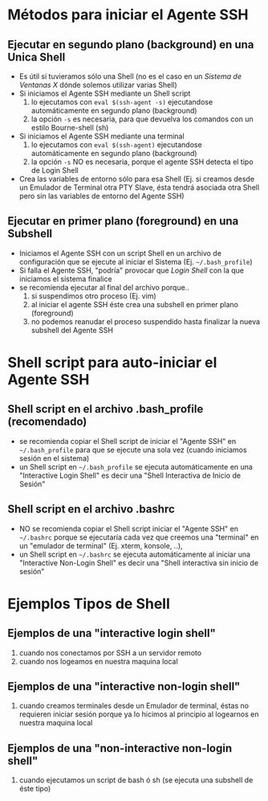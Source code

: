 # Métodos para iniciar el Agente SSH
## Ejecutar en segundo plano (background) en una Unica Shell
- Es útil si tuvieramos sólo una Shell
  (no es el caso en un *Sistema de Ventanas X* dónde solemos utilizar varias Shell)
- Si iniciamos el Agente SSH mediante un Shell script
  1. lo ejecutamos con `eval $(ssh-agent -s)` ejecutandose automáticamente en segundo plano (background)
  2. la opción `-s` es necesaria, para que devuelva los comandos con un estilo Bourne-shell (sh)
- Si iniciamos el Agente SSH mediante una terminal
  1. lo ejecutamos con `eval $(ssh-agent)` ejecutandose automáticamente en segundo plano (background)
  2. la opción `-s` NO es necesaria, porque el agente SSH detecta el tipo de Login Shell
- Crea las variables de entorno sólo para esa Shell
  (Ej. si creamos desde un Emulador de Terminal otra PTY Slave, ésta tendrá asociada otra Shell pero sin las variables de entorno del Agente SSH)
## Ejecutar en primer plano (foreground) en una Subshell
- Iniciamos el Agente SSH con un script Shell en un archivo de configuración que se ejecute al iniciar el Sistema (Ej. `~/.bash_profile`)
- Si falla el Agente SSH, "podría" provocar que *Login Shell* con la que iniciamos el sistema finalice
- se recomienda ejecutar al final del archivo porque..
  1. si suspendimos otro proceso (Ej. vim)
  2. al iniciar el agente SSH éste crea una subshell en primer plano (foreground)
  3. no podemos reanudar el proceso suspendido hasta finalizar la nueva subshell del Agente SSH
# Shell script para auto-iniciar el Agente SSH
## Shell script en el archivo .bash_profile (recomendado)
- se recomienda copiar el Shell script de iniciar el "Agente SSH" en `~/.bash_profile`
para que se ejecute una sola vez (cuando iniciamos sesión en el sistema)
- un Shell script en `~/.bash_profile` se ejecuta automáticamente en una "Interactive Login Shell"
es decir una "Shell Interactiva de Inicio de Sesión"
## Shell script en el archivo .bashrc
- NO se recomienda copiar el Shell script iniciar el "Agente SSH" en `~/.bashrc`
porque se ejecutaría cada vez que creemos una "terminal" en un "emulador de terminal" (Ej. xterm, konsole, ..),
- un Shell script en `~/.bashrc` se ejecuta automáticamente al iniciar una "Interactive Non-Login Shell"
es decir una "Shell interactiva sin inicio de sesión"
# Ejemplos Tipos de Shell
## Ejemplos de una "interactive login shell"
1. cuando nos conectamos por SSH a un servidor remoto
2. cuando nos logeamos en nuestra maquina local
## Ejemplos de una "interactive non-login shell"
1. cuando creamos terminales desde un Emulador de terminal, éstas no requieren iniciar sesión
porque ya lo hicimos al principio al logearnos en nuestra maquina local
## Ejemplos de una "non-interactive non-login shell"
1. cuando ejecutamos un script de bash ó sh (se ejecuta una subshell de éste tipo)
